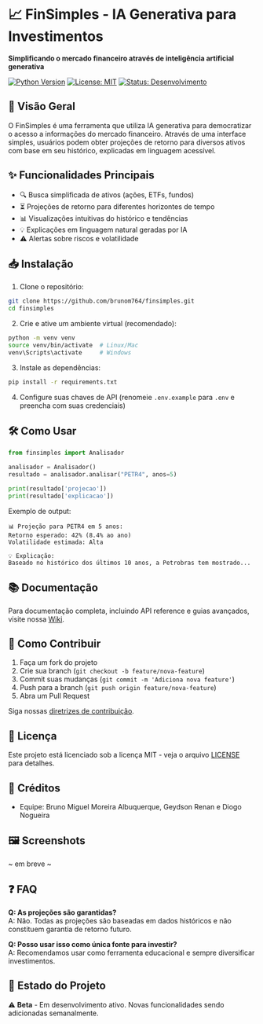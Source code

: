 # 📈 FinSimples - IA Generativa para Investimentos

**Simplificando o mercado financeiro através de inteligência artificial generativa**

[![Python Version](https://img.shields.io/badge/python-3.8%2B-blue)](https://www.python.org/)
[![License: MIT](https://img.shields.io/badge/License-MIT-yellow.svg)](https://opensource.org/licenses/MIT)
[![Status: Desenvolvimento](https://img.shields.io/badge/Status-Desenvolvimento%20Ativo-brightgreen)]()

## 🚀 Visão Geral

O FinSimples é uma ferramenta que utiliza IA generativa para democratizar o acesso a informações do mercado financeiro. Através de uma interface simples, usuários podem obter projeções de retorno para diversos ativos com base em seu histórico, explicadas em linguagem acessível.

## ✨ Funcionalidades Principais

- 🔍 Busca simplificada de ativos (ações, ETFs, fundos)
- ⏳ Projeções de retorno para diferentes horizontes de tempo
- 📊 Visualizações intuitivas do histórico e tendências
- 💡 Explicações em linguagem natural geradas por IA
- ⚠️ Alertas sobre riscos e volatilidade

## 📥 Instalação

1. Clone o repositório:
```bash
git clone https://github.com/brunom764/finsimples.git
cd finsimples
```

2. Crie e ative um ambiente virtual (recomendado):
```bash
python -m venv venv
source venv/bin/activate  # Linux/Mac
venv\Scripts\activate     # Windows
```

3. Instale as dependências:
```bash
pip install -r requirements.txt
```

4. Configure suas chaves de API (renomeie `.env.example` para `.env` e preencha com suas credenciais)

## 🛠️ Como Usar

```python
from finsimples import Analisador

analisador = Analisador()
resultado = analisador.analisar("PETR4", anos=5)

print(resultado['projecao'])
print(resultado['explicacao'])
```

Exemplo de output:
```
📊 Projeção para PETR4 em 5 anos:
Retorno esperado: 42% (8.4% ao ano)
Volatilidade estimada: Alta

💡 Explicação:
Baseado no histórico dos últimos 10 anos, a Petrobras tem mostrado...
```

## 📚 Documentação

Para documentação completa, incluindo API reference e guias avançados, visite nossa [Wiki](https://github.com/brunom764/FinSimples/README.md).

## 🤝 Como Contribuir

1. Faça um fork do projeto
2. Crie sua branch (`git checkout -b feature/nova-feature`)
3. Commit suas mudanças (`git commit -m 'Adiciona nova feature'`)
4. Push para a branch (`git push origin feature/nova-feature`)
5. Abra um Pull Request

Siga nossas [diretrizes de contribuição]([CONTRIBUTING.md](https://github.com/brunom764/FinSimples/CONTRIBUTING.md)).

## 📄 Licença

Este projeto está licenciado sob a licença MIT - veja o arquivo [LICENSE]([LICENSE](https://github.com/brunom764/FinSimples/LICENSE.md)) para detalhes.

## 👏 Créditos

- Equipe: Bruno Miguel Moreira Albuquerque, Geydson Renan e Diogo Nogueira

## 🖼️ Screenshots

~ em breve ~

## ❓ FAQ

**Q: As projeções são garantidas?**  
A: Não. Todas as projeções são baseadas em dados históricos e não constituem garantia de retorno futuro.

**Q: Posso usar isso como única fonte para investir?**  
A: Recomendamos usar como ferramenta educacional e sempre diversificar investimentos.

## 📌 Estado do Projeto

⚠️ **Beta** - Em desenvolvimento ativo. Novas funcionalidades sendo adicionadas semanalmente.

